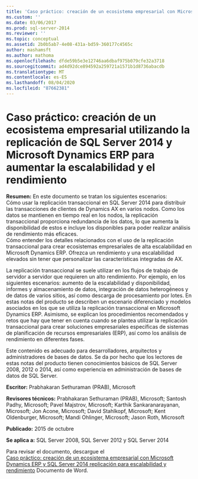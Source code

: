 ```yaml
---
title: 'Caso práctico: creación de un ecosistema empresarial con Microsoft Dynamics ERP y SQL Server 2014 replicación para escalabilidad y rendimiento | Microsoft Docs'
ms.custom: ''
ms.date: 03/06/2017
ms.prod: sql-server-2014
ms.reviewer: ''
ms.topic: conceptual
ms.assetid: 2b0b5ab7-4e08-431a-bd59-360177c4565c
author: mashamsft
ms.author: mathoma
ms.openlocfilehash: dfde59b5e3e12746aa6dbaf975b079cfe32a3718
ms.sourcegitcommit: ad4d92dce894592a259721a1571b1d8736abacdb
ms.translationtype: MT
ms.contentlocale: es-ES
ms.lasthandoff: 08/04/2020
ms.locfileid: "87662381"
---
```

# <a name="case-study-building-an-enterprise-ecosystem-with-microsoft-dynamics-erp-and-sql-server-2014-replication-for-scalability-and-performance"></a>Caso práctico: creación de un ecosistema empresarial utilizando la replicación de SQL Server 2014 y Microsoft Dynamics ERP para aumentar la escalabilidad y el rendimiento

  **Resumen:** En este documento se tratan los siguientes escenarios:  
Cómo usar la replicación transaccional en SQL Server 2014 para distribuir las transacciones de clientes de Dynamics AX en varios nodos. Como los datos se mantienen en tiempo real en los nodos, la replicación transaccional proporciona redundancia de los datos, lo que aumenta la disponibilidad de estos e incluye los disponibles para poder realizar análisis de rendimiento más eficaces.  
Cómo entender los detalles relacionados con el uso de la replicación transaccional para crear ecosistemas empresariales de alta escalabilidad en Microsoft Dynamics ERP. Ofrezca un rendimiento y una escalabilidad elevados sin tener que personalizar las características integradas de AX.  
  
 La replicación transaccional se suele utilizar en los flujos de trabajo de servidor a servidor que requieren un alto rendimiento. Por ejemplo, en los siguientes escenarios: aumento de la escalabilidad y disponibilidad, informes y almacenamiento de datos, integración de datos heterogéneos y de datos de varios sitios, así como descarga de procesamiento por lotes. En estas notas del producto se describen un escenario diferenciado y modelos asociados en los que se utiliza la replicación transaccional en Microsoft Dynamics ERP. Asimismo, se explican los procedimientos recomendados y retos que hay que tener en cuenta cuando se plantea utilizar la replicación transaccional para crear soluciones empresariales específicas de sistemas de planificación de recursos empresariales (ERP), así como los análisis de rendimiento en diferentes fases.  
  
 Este contenido es adecuado para desarrolladores, arquitectos y administradores de bases de datos. Se da por hecho que los lectores de estas notas del producto tienen conocimientos básicos de SQL Server 2008, 2012 o 2014, así como experiencia en administración de bases de datos de SQL Server.  
  
 **Escritor:** Prabhakaran Sethuraman (PRAB), Microsoft  
  
 **Revisores técnicos:** Prabhakaran Sethuraman (PRAB), Microsoft; Santosh Padhy, Microsoft; Pavel Majstrov, Microsoft; Karthik Sankaranarayanan, Microsoft; Jon Acone, Microsoft; David Stahlkopf, Microsoft; Kent Oldenburger, Microsoft; Mandi Ohlinger, Microsoft; Jason Roth, Microsoft  
  
 **Publicado:** 2015 de octubre  
  
 **Se aplica a:** SQL Server 2008, SQL Server 2012 y SQL Server 2014  
  
 Para revisar el documento, descargue el  
        [Caso práctico: creación de un ecosistema empresarial con Microsoft Dynamics ERP y SQL Server 2014 replicación para escalabilidad y rendimiento](https://download.microsoft.com/download/D/2/0/D20E1C5F-72EA-4505-9F26-FEF9550EFD44/A%20Case%20Study%20Using%20Replication%20to%20Build%20an%20Enterprise%20Ecosystem%20in%20Microsoft%20Dynamics%20ERP%20for%20Scalability%20and%20Performance.docx) Documento de Word.  
  
  
